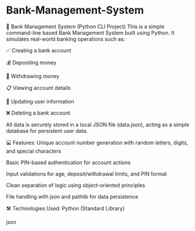 # Bank-Management-System

🏦 Bank Management System (Python CLI Project)
This is a simple command-line based Bank Management System built using Python. It simulates real-world banking operations such as:

✅ Creating a bank account

💰 Depositing money

💸 Withdrawing money

📋 Viewing account details

📝 Updating user information

❌ Deleting a bank account

All data is securely stored in a local JSON file (data.json), acting as a simple database for persistent user data.

💻 Features:
Unique account number generation with random letters, digits, and special characters

Basic PIN-based authentication for account actions

Input validations for age, deposit/withdrawal limits, and PIN format

Clean separation of logic using object-oriented principles

File handling with json and pathlib for data persistence

🛠 Technologies Used:
Python (Standard Library)

json


